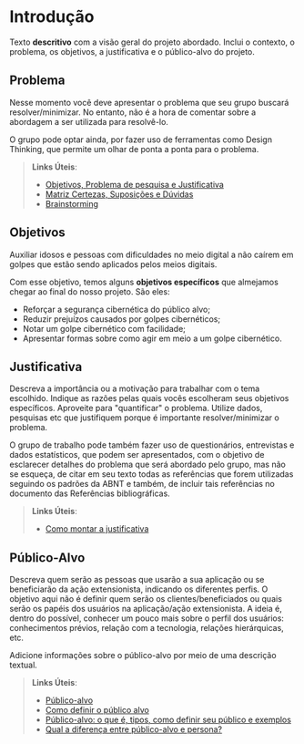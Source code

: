 # Introdução

Texto **descritivo** com a visão geral do projeto abordado. Inclui o contexto, o problema, os objetivos, a justificativa e o público-alvo do projeto.

## Problema
Nesse momento você deve apresentar o problema que seu grupo buscará resolver/minimizar. No entanto, não é a hora de comentar sobre a abordagem a ser utilizada para resolvê-lo.

O grupo pode optar ainda, por fazer uso  de ferramentas como Design Thinking, que permite um olhar de ponta a ponta para o problema.

> **Links Úteis**:
> - [Objetivos, Problema de pesquisa e Justificativa](https://medium.com/@versioparole/objetivos-problema-de-pesquisa-e-justificativa-c98c8233b9c3)
> - [Matriz Certezas, Suposições e Dúvidas](https://medium.com/educa%C3%A7%C3%A3o-fora-da-caixa/matriz-certezas-suposi%C3%A7%C3%B5es-e-d%C3%BAvidas-fa2263633655)
> - [Brainstorming](https://www.euax.com.br/2018/09/brainstorming/)

## Objetivos

Auxiliar idosos e pessoas com dificuldades no meio digital a não caírem em golpes que estão sendo aplicados pelos meios digitais.

Com esse objetivo, temos alguns **objetivos específicos** que almejamos chegar ao final do nosso projeto. São eles:

* Reforçar a segurança cibernética do público alvo;
* Reduzir prejuízos causados por golpes cibernéticos;
* Notar um golpe cibernético com facilidade;
* Apresentar formas sobre como agir em meio a um golpe cibernético.

## Justificativa

Descreva a importância ou a motivação para trabalhar com o tema escolhido. Indique as razões pelas quais vocês escolheram seus objetivos específicos. Aproveite para "quantificar" o problema. Utilize dados, pesquisas etc que justifiquem porque é importante resolver/minimizar o problema. 

O grupo de trabalho pode também fazer uso de questionários, entrevistas e dados estatísticos, que podem ser apresentados, com o objetivo de esclarecer detalhes do problema que será abordado pelo grupo, mas não se esqueça, de citar em seu texto todas as referências que forem utilizadas seguindo os padrões da ABNT e também, de incluir tais referências no documento das Referências bibliográficas.

> **Links Úteis**:
> - [Como montar a justificativa](https://guiadamonografia.com.br/como-montar-justificativa-do-tcc/)

## Público-Alvo

Descreva quem serão as pessoas que usarão a sua aplicação ou se beneficiarão da ação extensionista, indicando os diferentes perfis. O objetivo aqui não é definir quem serão os clientes/beneficiados ou quais serão os papéis dos usuários na aplicação/ação extensionista. A ideia é, dentro do possível, conhecer um pouco mais sobre o perfil dos usuários: conhecimentos prévios, relação com a tecnologia, relações hierárquicas, etc.

Adicione informações sobre o público-alvo por meio de uma descrição textual.

> **Links Úteis**:
> - [Público-alvo](https://blog.hotmart.com/pt-br/publico-alvo/)
> - [Como definir o público alvo](https://exame.com/pme/5-dicas-essenciais-para-definir-o-publico-alvo-do-seu-negocio/)
> - [Público-alvo: o que é, tipos, como definir seu público e exemplos](https://klickpages.com.br/blog/publico-alvo-o-que-e/)
> - [Qual a diferença entre público-alvo e persona?](https://rockcontent.com/blog/diferenca-publico-alvo-e-persona/)
